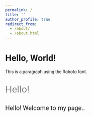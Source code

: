 ```yaml
---
permalink: /
title: ''
author_profile: true
redirect_from: 
  - /about/
  - /about.html
---
```


<head>
    <meta charset="UTF-8">
    <meta name="viewport" content="width=device-width, initial-scale=1.0">
    <title>Markdown with Google Fonts</title>
    <!-- Google Fonts Link -->
    <link href="https://fonts.googleapis.com/css2?family=Roboto:wght@400;700&display=swap" rel="stylesheet">
    <style>
        body {
            font-family: 'Roboto', sans-serif;
        }
        h1 {
            font-weight: 700;
        }
        p {
            font-weight: 400;
        }
    </style>
</head>
<body>
    <h1>Hello, World!</h1>
    <p>This is a paragraph using the Roboto font.</p>
</body>
</html>

<p style="font-size: 30px; color: grey;"> Hello! </p>
<p style="font-size: 20px; color: $text-color;">Hello! Welcome to my page..</p>



